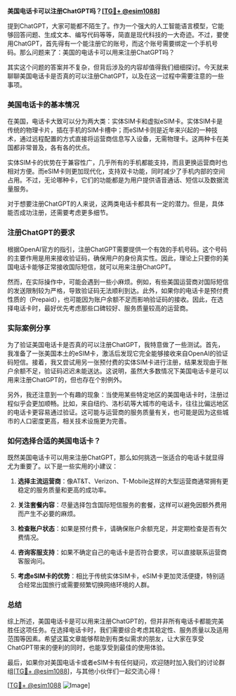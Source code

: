 **美国电话卡可以注册ChatGPT吗？[[TG💪+ @esim1088](https://t.me/s/esim1088)]**

提到ChatGPT，大家可能都不陌生了。作为一个强大的人工智能语言模型，它能够回答问题、生成文本、编写代码等等，简直是现代科技的一大奇迹。不过，要使用ChatGPT，首先得有一个能注册它的账号，而这个账号需要绑定一个手机号码。那么问题来了：美国的电话卡可以用来注册ChatGPT吗？

其实这个问题的答案并不复杂，但背后涉及的内容却值得我们细细探讨。今天就来聊聊美国电话卡是否真的可以注册ChatGPT，以及在这一过程中需要注意的一些事项。

### 美国电话卡的基本情况

在美国，电话卡大致可以分为两大类：实体SIM卡和虚拟eSIM卡。实体SIM卡是传统的物理卡片，插在手机的SIM卡槽中；而eSIM卡则是近年来兴起的一种技术，通过远程配置的方式直接将运营商信息写入设备，无需物理卡。这两种卡在美国都非常普及，各有各的优点。

实体SIM卡的优势在于兼容性广，几乎所有的手机都能支持，而且更换运营商时也相对方便。而eSIM卡则更加现代化，支持双卡功能，同时减少了手机内部的空间占用。不过，无论哪种卡，它们的功能都是为用户提供语音通话、短信以及数据流量服务。

对于想要注册ChatGPT的人来说，这两类电话卡都具有一定的潜力。但是，具体能否成功注册，还需要考虑更多细节。

### 注册ChatGPT的要求

根据OpenAI官方的指引，注册ChatGPT需要提供一个有效的手机号码。这个号码的主要作用是用来接收验证码，确保用户的身份真实性。因此，理论上只要你的美国电话卡能够正常接收国际短信，就可以用来注册ChatGPT。

然而，在实际操作中，可能会遇到一些小麻烦。例如，有些美国运营商对国际短信的发送限制较为严格，导致验证码无法顺利到达。此外，如果你的电话卡是预付费性质的（Prepaid），也可能因为账户余额不足而影响验证码的接收。因此，在选择电话卡时，最好优先考虑那些口碑较好、服务质量较高的运营商。

### 实际案例分享

为了验证美国电话卡是否真的可以注册ChatGPT，我特意做了一些测试。首先，我准备了一张美国本土的eSIM卡，激活后发现它完全能够接收来自OpenAI的验证码短信。接着，我又尝试用另一张预付费的实体SIM卡进行注册，结果发现由于账户余额不足，验证码迟迟未能送达。这说明，虽然大多数情况下美国电话卡是可以用来注册ChatGPT的，但也存在个别例外。

另外，我还注意到一个有趣的现象：当使用某些特定地区的美国电话卡时，注册过程似乎会更加顺畅。比如，来自纽约、洛杉矶等大城市的电话卡，往往比偏远地区的电话卡更容易通过验证。这可能与运营商的服务质量有关，也可能是因为这些城市的人口密度更高，相关技术设施更为完善。

### 如何选择合适的美国电话卡？

既然美国电话卡可以用来注册ChatGPT，那么如何挑选一张适合的电话卡就显得尤为重要了。以下是一些实用的小建议：

1. **选择主流运营商**：像AT&T、Verizon、T-Mobile这样的大型运营商通常拥有更稳定的服务质量和更高的成功率。
   
2. **关注套餐内容**：尽量选择包含国际短信服务的套餐，这样可以避免因额外费用而产生不必要的麻烦。

3. **检查账户状态**：如果是预付费卡，请确保账户余额充足，并定期检查是否有欠费情况。

4. **咨询客服支持**：如果不确定自己的电话卡是否符合要求，可以直接联系运营商客服询问。

5. **考虑eSIM卡的优势**：相比于传统实体SIM卡，eSIM卡更加灵活便捷，特别适合经常出国旅行或需要频繁切换网络环境的人群。

### 总结

综上所述，美国电话卡是可以用来注册ChatGPT的，但并非所有电话卡都能完美胜任这项任务。在选择电话卡时，我们需要综合考虑其稳定性、服务质量以及适用范围等因素。希望这篇文章能够帮助到有类似需求的朋友，让大家在享受ChatGPT带来的便利的同时，也能享受到最佳的使用体验。

最后，如果你对美国电话卡或者eSIM卡有任何疑问，欢迎随时加入我们的讨论群组[[TG💪+ @esim1088](https://t.me/s/esim1088)]，与其他小伙伴们一起交流心得！

[[TG💪+ @esim1088](https://t.me/s/esim1088) ![Image](https://i.postimg.cc/4NQfJmqS/Snipaste-2025-05-13-00-14-12.png)]